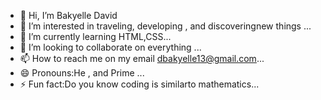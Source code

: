 - 👋 Hi, I’m Bakyelle David
- 👀 I’m interested in traveling, developing , and discoveringnew things ...
- 🌱 I’m currently learning HTML,CSS...
- 💞️ I’m looking to collaborate on everything ...
- 📫 How to reach me on my email dbakyelle13@gmail.com...
- 😄 Pronouns:He , and Prime  ...
- ⚡ Fun fact:Do you know coding is similarto mathematics...

<!---
Bakyelle/Bakyelle is a ✨ special ✨ repository because its `README.md` (this file) appears on your GitHub profile.
You can click the Preview link to take a look at your changes.
--->
